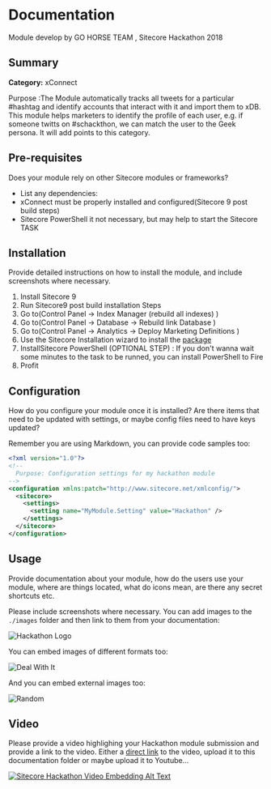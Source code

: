 # Documentation

Module develop by GO HORSE TEAM , Sitecore Hackathon 2018

## Summary

**Category:** xConnect

Purpose :The Module automatically tracks all tweets for a particular #hashtag and identify accounts that interact with it and import them to xDB. This module helps marketers 
to identify the profile of each user, e.g. if someone twitts on #schackthon, we can match the user to the Geek persona. 
It will add points to this category.

## Pre-requisites

Does your module rely on other Sitecore modules or frameworks?

- List any dependencies: 
- xConnect must be properly installed and configured(Sitecore 9 post build steps)
- Sitecore PowerShell it not necessary, but may help to start the Sitecore TASK

## Installation

Provide detailed instructions on how to install the module, and include screenshots where necessary.
1. Install Sitecore 9
2. Run Sitecore9 post build installation Steps 
3. Go to(Control Panel ->  Index Manager (rebuild all indexes) )
4. Go to(Control Panel ->  Database -> Rebuild link Database )
5. Go to(Control Panel ->  Analytics  -> Deploy Marketing Definitions )
6. Use the Sitecore Installation wizard to install the [package](#link-to-package)
7. InstallSitecore PowerShell (OPTIONAL STEP) : If you don't wanna wait some minutes to the task to be runned, 
you can install PowerShell to Fire
8. Profit

## Configuration

How do you configure your module once it is installed? Are there items that need to be updated with settings, or maybe config files need to have keys updated?

Remember you are using Markdown, you can provide code samples too:

```xml
<?xml version="1.0"?>
<!--
  Purpose: Configuration settings for my hackathon module
-->
<configuration xmlns:patch="http://www.sitecore.net/xmlconfig/">
  <sitecore>
    <settings>
      <setting name="MyModule.Setting" value="Hackathon" />
    </settings>
  </sitecore>
</configuration>
```

## Usage

Provide documentation  about your module, how do the users use your module, where are things located, what do icons mean, are there any secret shortcuts etc.

Please include screenshots where necessary. You can add images to the `./images` folder and then link to them from your documentation:

![Hackathon Logo](images/hackathon.png?raw=true "Hackathon Logo")

You can embed images of different formats too:

![Deal With It](images/contacts.png?raw=true "Deal With It")

And you can embed external images too:

![Random](https://placeimg.com/480/240/any "Random")

## Video

Please provide a video highlighing your Hackathon module submission and provide a link to the video. Either a [direct link](https://www.youtube.com/watch?v=EpNhxW4pNKk) to the video, upload it to this documentation folder or maybe upload it to Youtube...

[![Sitecore Hackathon Video Embedding Alt Text](https://img.youtube.com/vi/EpNhxW4pNKk/0.jpg)](https://www.youtube.com/watch?v=EpNhxW4pNKk)
